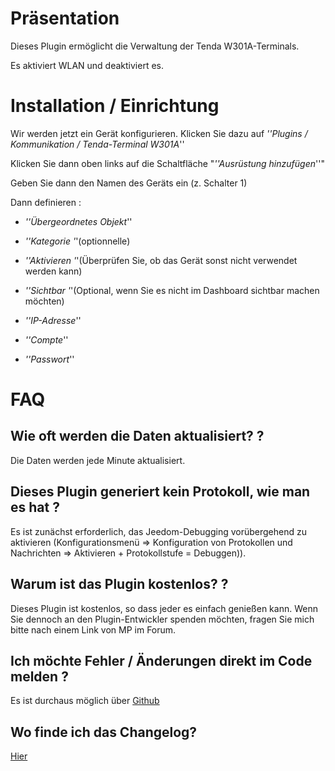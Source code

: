 Präsentation
============

Dieses Plugin ermöglicht die Verwaltung der Tenda W301A-Terminals.

Es aktiviert WLAN und deaktiviert es.

Installation / Einrichtung
========================

Wir werden jetzt ein Gerät konfigurieren. Klicken Sie dazu auf *''Plugins / Kommunikation / Tenda-Terminal W301A*''

Klicken Sie dann oben links auf die Schaltfläche "*''Ausrüstung hinzufügen*''"

Geben Sie dann den Namen des Geräts ein (z. Schalter 1)

Dann definieren :

-   *''Übergeordnetes Objekt*''

-   *''Kategorie '*'(optionnelle)

-   *''Aktivieren '*'(Überprüfen Sie, ob das Gerät sonst nicht verwendet werden kann)

-   *''Sichtbar '*'(Optional, wenn Sie es nicht im Dashboard sichtbar machen möchten)

-   *''IP-Adresse*''

-   *''Compte*''

-   *''Passwort*''

FAQ
===

Wie oft werden die Daten aktualisiert? ?
-------------------------------------------------------

Die Daten werden jede Minute aktualisiert.

Dieses Plugin generiert kein Protokoll, wie man es hat ?
--------------------------------------------------
Es ist zunächst erforderlich, das Jeedom-Debugging vorübergehend zu aktivieren (Konfigurationsmenü ⇒ Konfiguration von Protokollen und Nachrichten ⇒ Aktivieren + Protokollstufe = Debuggen)).

Warum ist das Plugin kostenlos? ?
--------------------------------

Dieses Plugin ist kostenlos, so dass jeder es einfach genießen kann. Wenn Sie dennoch an den Plugin-Entwickler spenden möchten, fragen Sie mich bitte nach einem Link von MP im Forum.

Ich möchte Fehler / Änderungen direkt im Code melden ?
-----------------------------------------------------------------------
Es ist durchaus möglich über
[Github](https://github.com/Jeedom-Plugins-Extra/plugin-bornetenda/)

Wo finde ich das Changelog?
-----------------------
[Hier](https://jeedom.github.io/plugin-bornetenda/de_DE/changelog.html)

